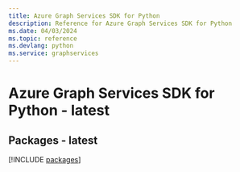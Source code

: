 ```yaml
---
title: Azure Graph Services SDK for Python
description: Reference for Azure Graph Services SDK for Python
ms.date: 04/03/2024
ms.topic: reference
ms.devlang: python
ms.service: graphservices
---
```

# Azure Graph Services SDK for Python - latest
## Packages - latest
[!INCLUDE [packages](graph-services-index.md)]